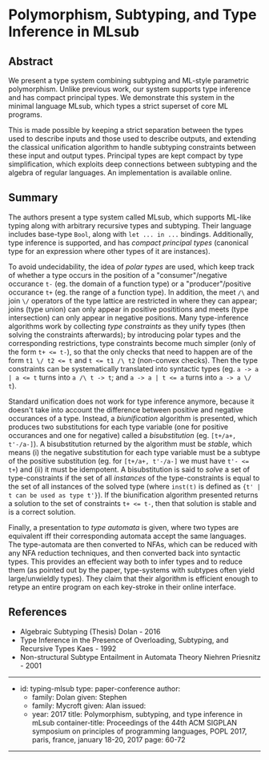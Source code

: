 Polymorphism, Subtyping, and Type Inference in MLsub
====================================================

Abstract
--------

We present a type system combining subtyping and ML-style parametric
polymorphism. Unlike previous work, our system supports type inference and has
compact principal types. We demonstrate this system in the minimal language
MLsub, which types a strict superset of core ML programs.

This is made possible by keeping a strict separation between the types used to
describe inputs and those used to describe outputs, and extending the classical
unification algorithm to handle subtyping constraints between these input and
output types. Principal types are kept compact by type simplification, which
exploits deep connections between subtyping and the algebra of regular
languages. An implementation is available online.

Summary
-------

The authors present a type system called MLsub, which supports ML-like typing
along with arbitrary recursive types and subtyping. Their language includes
base-type `Bool`, along with `let ... in ...` bindings. Additionally, type
inference is supported, and has *compact principal types* (canonical type for an
expression where other types of it are instances).

To avoid undecidability, the idea of *polar types* are used, which keep track of
whether a type occurs in the position of a "consumer"/negative occurance `t-`
(eg. the domain of a function type) or a "producer"/positive occurance `t+` (eg.
the range of a function type). In addition, the meet `/\` and join `\/`
operators of the type lattice are restricted in where they can appear; joins
(type union) can only appear in positive posititions and meets (type
intersection) can only appear in negative positions. Many type-inference
algorithms work by collecting *type constraints* as they unify types (then
solving the constraints afterwards); by introducing polar types and the
corresponding restrictions, type constraints become much simpler (only of the
form `t+ <= t-`), so that the only checks that need to happen are of the form
`t1 \/ t2 <= t` and `t <= t1 /\ t2` (non-convex checks). Then the type
constraints can be systematically translated into syntactic types (eg.
`a -> a | a <= t` turns into `a /\ t -> t`; and `a -> a | t <= a` turns into
`a -> a \/ t`).

Standard unification does not work for type inference anymore, because it
doesn't take into account the difference between positive and negative
occurances of a type. Instead, a *biunification* algorithm is presented, which
produces two substitutions for each type variable (one for positive occurances
and one for negative) called a *bisubstitution* (eg. `[t+/a+, t'-/a-]`). A
bisubstitution returned by the algorithm must be *stable*, which means (i) the
negative substitution for each type variable must be a subtype of the positive
substitution (eg. for `[t+/a+, t'-/a-]` we must have `t'- <= t+`) and (ii) it
must be idempotent. A bisubstitution is said to *solve* a set of
type-constraints if the set of all *instances* of the type-constraints is equal
to the set of all instances of the solved type (where `inst(t)` is defined as
`{t' | t can be used as type t'}`). If the biunification algorithm presented
returns a solution to the set of constraints `t+ <= t-`, then that solution is
stable and is a correct solution.

Finally, a presentation to *type automata* is given, where two types are
equivalent iff their corresponding automata accept the same languages. The
type-automata are then converted to NFAs, which can be reduced with any NFA
reduction techniques, and then converted back into syntactic types. This
provides an effecient way both to infer types and to reduce them (as pointed out
by the paper, type-systems with subtypes often yield large/unwieldly types).
They claim that their algorithm is efficient enough to retype an entire program
on each key-stroke in their online interface.

References
----------

-   Algebraic Subtyping (Thesis)
    Dolan - 2016
-   Type Inference in the Presence of Overloading, Subtyping, and Recursive Types
    Kaes - 1992
-   Non-structural Subtype Entailment in Automata Theory
    Niehren Priesnitz - 2001

---
-   id: typing-mlsub
    type: paper-conference
    author:
    -   family: Dolan
        given: Stephen
    -   family: Mycroft
        given: Alan
    issued:
    -   year: 2017
    title: Polymorphism, subtyping, and type inference in mLsub
    container-title: Proceedings of the 44th ACM SIGPLAN symposium on principles of programming languages, POPL 2017, paris, france, january 18-20, 2017
    page: 60-72
---
